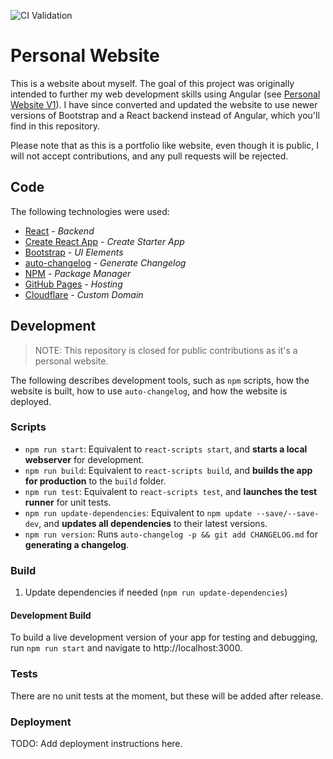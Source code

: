 ![CI Validation](https://github.com/jayasimha3/PersonalWebsiteV2/actions/workflows/deploy.yaml/badge.svg?branch=main)

# Personal Website

This is a website about myself. The goal of this project was originally intended to further my web development skills using Angular (see [Personal Website V1](https://github.com/jayasimha3/PersonalWebsite)). I have since converted and updated the website to use newer versions of Bootstrap and a React backend instead of Angular, which you'll find in this repository.

Please note that as this is a portfolio like website, even though it is public, I will not accept contributions, and any pull requests will be rejected.

## Code

The following technologies were used:

- [React](https://github.com/facebook/react) - *Backend*
- [Create React App](https://github.com/facebook/create-react-app) - *Create Starter App*
- [Bootstrap](https://github.com/twbs) - *UI Elements*
- [auto-changelog](https://github.com/CookPete/auto-changelog) - *Generate Changelog*
- [NPM](https://github.com/npm) - *Package Manager*
- [GitHub Pages](https://pages.github.com/) - *Hosting*
- [Cloudflare](https://www.cloudflare.com/) - *Custom Domain*

## Development

> NOTE: This repository is closed for public contributions as it's a personal website.

The following describes development tools, such as `npm` scripts, how the website is built, how to use `auto-changelog`, and how the website is deployed.

### Scripts

- `npm run start`: Equivalent to `react-scripts start`, and **starts a local webserver** for development.
- `npm run build`: Equivalent to `react-scripts build`, and **builds the app for production** to the `build` folder.
- `npm run test`: Equivalent to `react-scripts test`, and **launches the test runner** for unit tests.
- `npm run update-dependencies`: Equivalent to `npm update --save/--save-dev`, and **updates all dependencies** to their latest versions.
- `npm run version`: Runs `auto-changelog -p && git add CHANGELOG.md` for **generating a changelog**.

### Build

1. Update dependencies if needed (`npm run update-dependencies`)

#### Development Build

To build a live development version of your app for testing and debugging, run `npm run start` and navigate to http://localhost:3000.

### Tests

There are no unit tests at the moment, but these will be added after release.

### Deployment

TODO: Add deployment instructions here.